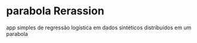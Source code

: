 # parabola Rerassion
app simples de regressão logística em dados sintéticos distribuídos em um parabola
